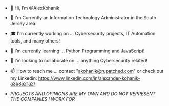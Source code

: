- 👋 Hi, I’m @AlexKohanik
- :floppy_disk: I'm Currently an Information Technology Administrator in the South Jersey area. 
- 🎓 I'm currently working on ... Cybersecurity projects, IT Automation tools, and many others! 
- 🧠 I’m currently learning ... Python Programming and JavaScript!
- 💞️ I’m looking to collaborate on ... anything Cybersecurity related!
- 📫 How to reach me ... contact "akohanik@rupatched.com" or check out my Linkedin: https://www.linkedin.com/in/alexander-kohanik-a3b8521a2/

- *PROJECTS AND OPINIONS ARE MY OWN AND DO NOT REPRESENT THE COMPANIES I WORK FOR*

<!---
AlexKohanik/AlexKohanik is a ✨ special ✨ repository because its `README.md` (this file) appears on your GitHub profile.
You can click the Preview link to take a look at your changes.
--->
